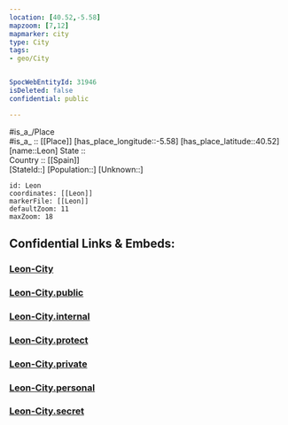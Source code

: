 ```yaml
---
location: [40.52,-5.58] 
mapzoom: [7,12] 
mapmarker: city 
type: City
tags:
- geo/City


SpocWebEntityId: 31946
isDeleted: false
confidential: public

---
```

#is_a_/Place  
#is_a_ :: [[Place]] 
[has_place_longitude::-5.58] 
[has_place_latitude::40.52] 
[name::Leon] 
State ::  
Country :: [[Spain]]  
[StateId::] 
[Population::] 
[Unknown::] 


```leaflet
id: Leon
coordinates: [[Leon]] 
markerFile: [[Leon]] 
defaultZoom: 11 
maxZoom: 18
```


## Confidential Links & Embeds: 

### [Leon-City](/_Standards/Earth/Continent/Europe/Europe~South/Spain/Provinces~Spain/Castilla_y_León/counties~Castillay_León/León/cities~León/Leon-City.md) 

### [Leon-City.public](/_public/Earth/Continent/Europe/Europe~South/Spain/Provinces~Spain/Castilla_y_León/counties~Castillay_León/León/cities~León/Leon-City.public.md) 

### [Leon-City.internal](/_internal/Earth/Continent/Europe/Europe~South/Spain/Provinces~Spain/Castilla_y_León/counties~Castillay_León/León/cities~León/Leon-City.internal.md) 

### [Leon-City.protect](/_protect/Earth/Continent/Europe/Europe~South/Spain/Provinces~Spain/Castilla_y_León/counties~Castillay_León/León/cities~León/Leon-City.protect.md) 

### [Leon-City.private](/_private/Earth/Continent/Europe/Europe~South/Spain/Provinces~Spain/Castilla_y_León/counties~Castillay_León/León/cities~León/Leon-City.private.md) 

### [Leon-City.personal](/_personal/Earth/Continent/Europe/Europe~South/Spain/Provinces~Spain/Castilla_y_León/counties~Castillay_León/León/cities~León/Leon-City.personal.md) 

### [Leon-City.secret](/_secret/Earth/Continent/Europe/Europe~South/Spain/Provinces~Spain/Castilla_y_León/counties~Castillay_León/León/cities~León/Leon-City.secret.md)

